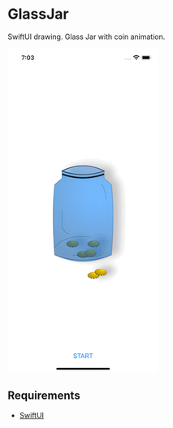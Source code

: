 # GlassJar
SwiftUI drawing. Glass Jar with coin animation.

![](./SimulatorScreenShot-iPhone12Pro.gif)

## Requirements
- [SwiftUI](https://developer.apple.com/xcode/swiftui/)
